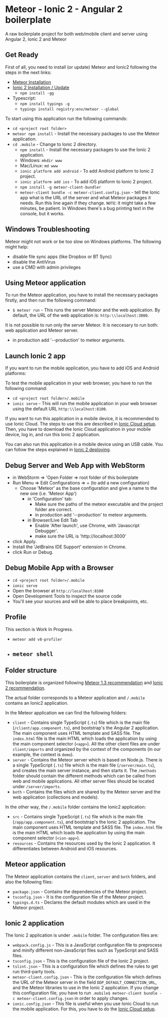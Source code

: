 # Meteor - Ionic 2 - Angular 2 boilerplate

A raw boilerplate project for both web/mobile client and server using Angular 2, Ionic 2 and Meteor

## Get Ready

First of all, you need to install (or update) Meteor and Ionic2 following the steps in the next links:

- [Meteor Installation](https://www.meteor.com/install)
- [Ionic 2 Installation / Update](http://ionicframework.com/docs/intro/installation/)
  - `npm install -gg`
- Typescript:
  - `npm install typings -g`
  - `typings install registry:env/meteor --global`
  
To start using this application run the following commands:

- `cd <project root folder>`
- `meteor npm install` - Install the necessary packages to use the Meteor application.
- `cd .mobile` - Change to Ionic 2 directory.
  - `npm install` - Install the necessary packages to use the Ionic 2 application.
  - Windows: `mkdir www`
  - Mac/Linux: `md www`
  - `ionic platform add android` - To add Android platform to Ionic 2 project.
  - `ionic platform add ios` - To add iOS platform to Ionic 2 project.
  - `npm install -g meteor-client-bundler`
  - `meteor-client bundle -c meteor-client.config.json` - tell the Ionic app what is the URL of the server and what Meteor packages it needs. Run this line again if they change. `NOTE`: it might take a few minutes, be patient. In Windows there's a bug printing text in the console, but it works.


## Windows Troubleshooting

Meteor might not work or be too slow on Windows platforms. The following might help:

- disable file sync apps (like Dropbox or BT Sync)
- disable the AntiVirus
- use a CMD with admin privileges

## Using Meteor application

To run the Meteor application, you have to install the necessary packages firstly, and then run the following command:

- `$ meteor run` - This runs the server Meteor and the web application. By default, the URL of the web application is: `http:\\localhost:3000`.

It is not possible to run only the server Meteor. It is neccesary to run both: web application and Meteor server.

- in production add '--production' to meteor arguments.

## Launch Ionic 2 app

If you want to run the mobile application, you have to add iOS and Android platforms:

To test the mobile application in your web browser, you have to run the following command:

- `cd <project root folder>/.mobile`
- `ionic serve` - This will run the mobile application in your web browser using the default URL `http:\\localhost:8100`.

If you want to run this application in a mobile device, it is recommended to use Ionic Cloud. The steps to use this are described in [Ionic Cloud setup](https://docs.ionic.io/setup.html).
Then, you have to download the Ionic Cloud application in your mobile device, log in, and run this Ionic 2 application.

You can also run this application in a mobile device using an USB cable. You can follow the steps explained in [Ionic 2 deploying](https://ionicframework.com/docs/intro/deploying).

## Debug Server and Web App with WebStorm

- in WebStorm => 'Open Folder => root folder of this boilerplate
- Run Menu => Edit Configurations => +  (to add a new configuration)
  - Choose 'Meteor' as the base configuration and give a name to the new one (i.e. 'Meteor App')
    - in 'Configuration' tab:
      - Make sure the paths of the meteor executable and the project folder are correct.
      - in production add '--production' to meteor arguments.
    - in Browser/Live Edit Tab
      - Enable 'After launch', use Chrome, with 'Javascript Debugger'.
      - make sure the URL is 'http://localhost:3000'
- click Apply.
- Install the 'JetBrains IDE Support' extension in Chrome.
- click Run or Debug.

## Debug Mobile App with a Browser

- `cd <project root folder>/.mobile`
- `ionic serve`
- Open the browser at `http://localhost:8100`
- Open Development Tools to inspect the source code
- You'll see your sources and will be able to place breakpoints, etc.

## Profile

This section is Work In Progress.

- `meteor add v8-profiler`
- `meteor shell`
  -

## Folder structure

This boilerplate is organized following [Meteor 1.3 recommendation](https://guide.meteor.com/structure.html) and [Ionic 2 recommendation](http://moduscreate.com/ionic-2-project-structure).

The actual folder corresponds to a Meteor application and `/.mobile` contains an Ionic2 application.

In the Meteor application we can find the following folders:

- `client` - Contains single TypeScript (`.ts`) file which is the main file (`/client/app.component.ts`), and
bootstrap's the Angular 2 application. The main component uses HTML template and SASS file. The `index.html` file is the main HTML which loads the application by using the main
component selector (`<app>`). All the other client files are under `client/imports` and organized by the context of the components (in our example, the context is `demo`).
- `server` - Contains the Meteor server which is based on Node.js. There is a single TypeScript (`.ts`) file which is the main file (`/server/main.ts`),
and creates the main server instance, and then starts it. The `/methods` folder should contain the different methods which can be called from web and mobile applications.
All other server files should be located under `/server/imports`.
- `both` - Contains the files which are shared by the Meteor server and the web application (collections and models).

In the other way, the `/.mobile` folder contains the Ionic2 application:

- `src` - Contains single TypeScript (`.ts`) file which is the main file (`/app/app.component.ts`), and
          bootstrap's the Ionic 2 application. The main component uses HTML template and SASS file. The `index.html` file is the main HTML which loads the application by using the main
          component selector (`<ion-app>`).
- `resources` - Contains the resources used by the Ionic 2 application. It differentiates between Android and iOS resources.


## Meteor application

The Meteor application contains the `client`, `server` and `both` folders, and also the following files:

- `package.json` - Contains the dependencies of the Meteor project.
- `tsconfig.json` - It is the configuration file of the Meteor project.
- `typings.d.ts` - Declares the default modules which are used in the Meteor project.

## Ionic 2 application

The Ionic 2 application is under `.mobile` folder. The configuration files are:

- `webpack.config.js` - This is a JavaScript configuration file to preprocess and minify different non-JavaScript files such as TypeScript and SASS files.
- `tsconfig.json` - This is the configuration file of the Ionic 2 project.
- `tslint.json` - This is a configuration file which defines the rules to get run third-party tools.
- `meteor-client.config.json` - This is the configuration file which defines the URL of the Meteor server in the field `DDP_DEFAULT_CONNECTION_URL`, and the Meteor libraries
  to use in the Ionic 2 application. If you change this configuration file, you have to run `.mobile$ meteor-client bundle -c meteor-client.config.json` in order to apply changes.
- `ionic.config.json` - This file is useful when you use Ionic Cloud to run the mobile application. For this, you have to do the [Ionic Cloud setup](https://docs.ionic.io/setup.html).
